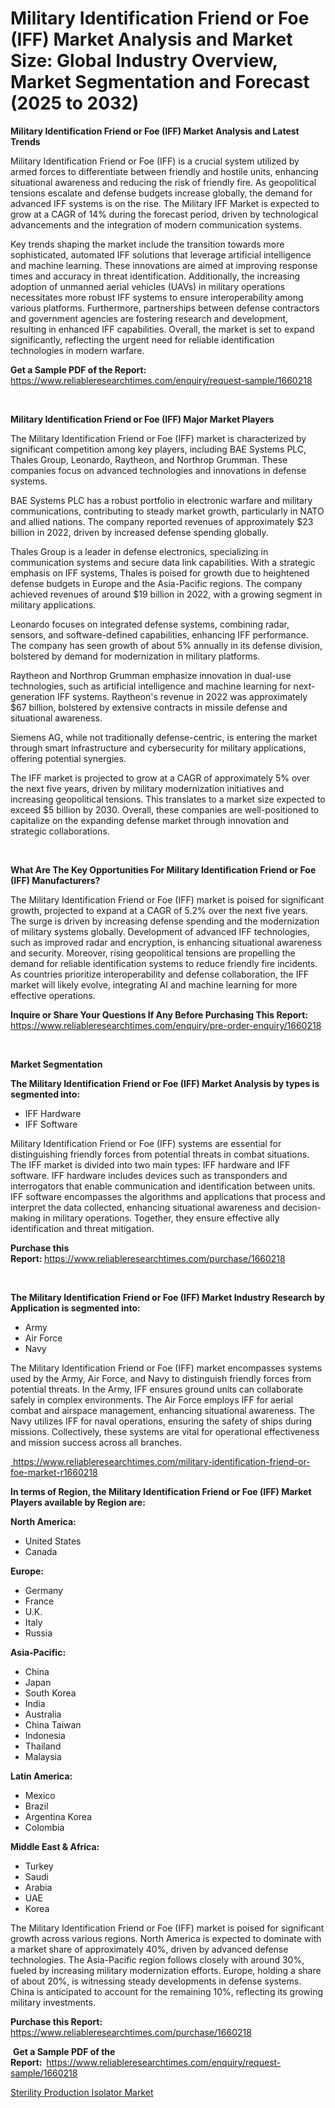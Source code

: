 <p><h1>Military Identification Friend or Foe (IFF) Market Analysis and Market Size: Global Industry Overview, Market Segmentation and Forecast (2025 to 2032)</h1></p><p><strong>Military Identification Friend or Foe (IFF) Market Analysis and Latest Trends</strong></p>
<p><p>Military Identification Friend or Foe (IFF) is a crucial system utilized by armed forces to differentiate between friendly and hostile units, enhancing situational awareness and reducing the risk of friendly fire. As geopolitical tensions escalate and defense budgets increase globally, the demand for advanced IFF systems is on the rise. The Military IFF Market is expected to grow at a CAGR of 14% during the forecast period, driven by technological advancements and the integration of modern communication systems.</p><p>Key trends shaping the market include the transition towards more sophisticated, automated IFF solutions that leverage artificial intelligence and machine learning. These innovations are aimed at improving response times and accuracy in threat identification. Additionally, the increasing adoption of unmanned aerial vehicles (UAVs) in military operations necessitates more robust IFF systems to ensure interoperability among various platforms. Furthermore, partnerships between defense contractors and government agencies are fostering research and development, resulting in enhanced IFF capabilities. Overall, the market is set to expand significantly, reflecting the urgent need for reliable identification technologies in modern warfare.</p></p>
<p><strong>Get a Sample PDF of the Report:&nbsp;</strong> <a href="https://www.reliableresearchtimes.com/enquiry/request-sample/1660218?utm_campaign=2627&utm_medium=2&utm_source=Github&utm_content=ia&utm_term=29032025&utm_id=military-identification-friend-or-foe-iff">https://www.reliableresearchtimes.com/enquiry/request-sample/1660218</a></p>
<p>&nbsp;</p>
<p><strong>Military Identification Friend or Foe (IFF) Major Market Players</strong></p>
<p><p>The Military Identification Friend or Foe (IFF) market is characterized by significant competition among key players, including BAE Systems PLC, Thales Group, Leonardo, Raytheon, and Northrop Grumman. These companies focus on advanced technologies and innovations in defense systems.</p><p>BAE Systems PLC has a robust portfolio in electronic warfare and military communications, contributing to steady market growth, particularly in NATO and allied nations. The company reported revenues of approximately $23 billion in 2022, driven by increased defense spending globally.</p><p>Thales Group is a leader in defense electronics, specializing in communication systems and secure data link capabilities. With a strategic emphasis on IFF systems, Thales is poised for growth due to heightened defense budgets in Europe and the Asia-Pacific regions. The company achieved revenues of around $19 billion in 2022, with a growing segment in military applications.</p><p>Leonardo focuses on integrated defense systems, combining radar, sensors, and software-defined capabilities, enhancing IFF performance. The company has seen growth of about 5% annually in its defense division, bolstered by demand for modernization in military platforms.</p><p>Raytheon and Northrop Grumman emphasize innovation in dual-use technologies, such as artificial intelligence and machine learning for next-generation IFF systems. Raytheon's revenue in 2022 was approximately $67 billion, bolstered by extensive contracts in missile defense and situational awareness.</p><p>Siemens AG, while not traditionally defense-centric, is entering the market through smart infrastructure and cybersecurity for military applications, offering potential synergies.</p><p>The IFF market is projected to grow at a CAGR of approximately 5% over the next five years, driven by military modernization initiatives and increasing geopolitical tensions. This translates to a market size expected to exceed $5 billion by 2030. Overall, these companies are well-positioned to capitalize on the expanding defense market through innovation and strategic collaborations.</p></p>
<p>&nbsp;</p>
<p><strong>What Are The Key Opportunities For Military Identification Friend or Foe (IFF) Manufacturers?</strong></p>
<p><p>The Military Identification Friend or Foe (IFF) market is poised for significant growth, projected to expand at a CAGR of 5.2% over the next five years. The surge is driven by increasing defense spending and the modernization of military systems globally. Development of advanced IFF technologies, such as improved radar and encryption, is enhancing situational awareness and security. Moreover, rising geopolitical tensions are propelling the demand for reliable identification systems to reduce friendly fire incidents. As countries prioritize interoperability and defense collaboration, the IFF market will likely evolve, integrating AI and machine learning for more effective operations.</p></p>
<p><strong>Inquire or Share Your Questions If Any Before Purchasing This Report:</strong> <a href="https://www.reliableresearchtimes.com/enquiry/pre-order-enquiry/1660218?utm_campaign=2627&utm_medium=2&utm_source=Github&utm_content=ia&utm_term=29032025&utm_id=military-identification-friend-or-foe-iff">https://www.reliableresearchtimes.com/enquiry/pre-order-enquiry/1660218</a></p>
<p>&nbsp;</p>
<p><strong>Market Segmentation</strong></p>
<p><strong>The Military Identification Friend or Foe (IFF) Market Analysis by types is segmented into:</strong></p>
<p><ul><li>IFF Hardware</li><li>IFF Software</li></ul></p>
<p><p>Military Identification Friend or Foe (IFF) systems are essential for distinguishing friendly forces from potential threats in combat situations. The IFF market is divided into two main types: IFF hardware and IFF software. IFF hardware includes devices such as transponders and interrogators that enable communication and identification between units. IFF software encompasses the algorithms and applications that process and interpret the data collected, enhancing situational awareness and decision-making in military operations. Together, they ensure effective ally identification and threat mitigation.</p></p>
<p><strong>Purchase this Report:&nbsp;</strong><a href="https://www.reliableresearchtimes.com/purchase/1660218?utm_campaign=2627&utm_medium=2&utm_source=Github&utm_content=ia&utm_term=29032025&utm_id=military-identification-friend-or-foe-iff">https://www.reliableresearchtimes.com/purchase/1660218</a></p>
<p>&nbsp;</p>
<p><strong>The Military Identification Friend or Foe (IFF) Market Industry Research by Application is segmented into:</strong></p>
<p><ul><li>Army</li><li>Air Force</li><li>Navy</li></ul></p>
<p><p>The Military Identification Friend or Foe (IFF) market encompasses systems used by the Army, Air Force, and Navy to distinguish friendly forces from potential threats. In the Army, IFF ensures ground units can collaborate safely in complex environments. The Air Force employs IFF for aerial combat and airspace management, enhancing situational awareness. The Navy utilizes IFF for naval operations, ensuring the safety of ships during missions. Collectively, these systems are vital for operational effectiveness and mission success across all branches.</p></p>
<p><a href="https://www.reliableresearchtimes.com/military-identification-friend-or-foe-market-r1660218?utm_campaign=2627&utm_medium=2&utm_source=Github&utm_content=ia&utm_term=29032025&utm_id=military-identification-friend-or-foe-iff">&nbsp;https://www.reliableresearchtimes.com/military-identification-friend-or-foe-market-r1660218</a></p>
<p><strong>In terms of Region, the Military Identification Friend or Foe (IFF) Market Players available by Region are:</strong></p>
<p>
    <p> <strong> North America: </strong>
        <ul>
            <li>United States</li>
            <li>Canada</li>
        </ul>
        </p> 
    <p> <strong> Europe: </strong>
        <ul>
            <li>Germany</li>
            <li>France</li>
            <li>U.K.</li>
            <li>Italy</li>
            <li>Russia</li>
        </ul>
        </p> 
    <p> <strong> Asia-Pacific: </strong>
        <ul>
            <li>China</li>
            <li>Japan</li>
            <li>South Korea</li>
            <li>India</li>
            <li>Australia</li>
            <li>China Taiwan</li>
            <li>Indonesia</li>
            <li>Thailand</li>
            <li>Malaysia</li>
        </ul>
        </p> 
    <p> <strong> Latin America: </strong>
        <ul>
            <li>Mexico</li>
            <li>Brazil</li>
            <li>Argentina Korea</li>
            <li>Colombia</li>
        </ul>
        </p> 
    <p> <strong> Middle East & Africa: </strong>
        <ul>
            <li>Turkey</li>
            <li>Saudi</li>
            <li>Arabia</li>
            <li>UAE</li>
            <li>Korea</li>
        </ul>
    </p>
    </p>
<p><p>The Military Identification Friend or Foe (IFF) market is poised for significant growth across various regions. North America is expected to dominate with a market share of approximately 40%, driven by advanced defense technologies. The Asia-Pacific region follows closely with around 30%, fueled by increasing military modernization efforts. Europe, holding a share of about 20%, is witnessing steady developments in defense systems. China is anticipated to account for the remaining 10%, reflecting its growing military investments.</p></p>
<p><strong>Purchase this Report: </strong><a href="https://www.reliableresearchtimes.com/purchase/1660218?utm_campaign=2627&utm_medium=2&utm_source=Github&utm_content=ia&utm_term=29032025&utm_id=military-identification-friend-or-foe-iff">https://www.reliableresearchtimes.com/purchase/1660218</a></p>
<p>&nbsp;<strong>Get a Sample PDF of the Report:&nbsp;&nbsp;</strong><a href="https://www.reliableresearchtimes.com/enquiry/request-sample/1660218?utm_campaign=2627&utm_medium=2&utm_source=Github&utm_content=ia&utm_term=29032025&utm_id=military-identification-friend-or-foe-iff">https://www.reliableresearchtimes.com/enquiry/request-sample/1660218</a></p>
<p><strong></strong></p>
<p><p><a href="https://github.com/oliveroste6/Market-Research-Report-List-1/blob/main/sterility-production-isolator-market.md?utm_campaign=2627&utm_medium=2&utm_source=Github&utm_content=ia&utm_term=29032025&utm_id=military-identification-friend-or-foe-iff">Sterility Production Isolator Market</a></p></p>